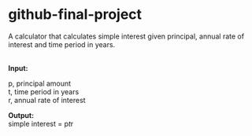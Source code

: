 # github-final-project

A calculator that calculates simple interest given principal, annual rate of interest and time period in years.<br> <br>

**Input:** 

<p>
   p, principal amount <br>
   t, time period in years <br>
   r, annual rate of interest <br>
  
**Output:** <br>
   simple interest = p*t*r </P>
